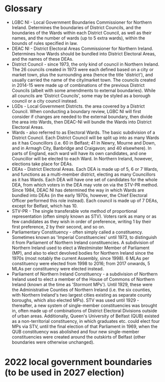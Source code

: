 # Glossary
* LGBC NI - Local Government Boundaries Commissioner for Northern Ireland. Determines the boundaries of District Councils, and the boundaries of the Wards within each District Council, as well as their names, and the number of wards (up to 5 extra wards), within the bounds of rules specified in law.
* DEAC NI - District Electoral Areas Commissioner for Northern Ireland. Determines how Wards should be bundled into District Electoral Areas, and the names of these DEAs.
* District Council - since 1973, the only kind of council in Northern Ireland. The 26 councils created in 1973 were each defined based on a city or market town, plus the surrounding area (hence the title 'district'), and usually carried the name of the city/market town. The councils created in 2014-15 were made up of combinations of the previous District Councils (albeit with some amendments to external boundaries). While all councils are 'District Councils', some may be styled as a borough council or a city council instead.
* LGDs - Local Government Districts. the area covered by a District Council. When conducting a boundary review, LGBC NI will first consider if changes are needed to the external boundary, then divide the area into Wards, then DEAC-NI will bundle the Wards into District Electoral Areas.
* Wards - also referred to as Electoral Wards. The basic subdivision of a District Council. Each District Council will be split up into as many Wards as it has Councillors (i.e. 60 in Belfast; 41 in Newry, Mourne and Down, and in Armagh City, Banbridge and Craigavon; and 40 elsewhere). In parts of England, each ward will have its own candidates, and one Councillor will be elected to each Ward. In Northern Ireland, however, elections take place for DEAs.
* DEAs - District Electoral Areas. Each DEA is made up of 5, 6 or 7 Wards, and functions as a multi-member district, electing as many Councillors as it has Wards. Each DEA will have one set of candidates for the whole DEA, from which voters in the DEA may vote on via the STV-PR method. Since 1984, DEAC NI has determined the way in which Wards are bundled into DEAs (in the early 1970s, however, the Chief Electoral Officer performed this role instead). Each council is made up of 7 DEAs, except for Belfast, which has 10.
* STV-PR - The single transferable vote method of proportional representation (often simply known as STV). Voters rank as many or as few candidates as they wish in order of preference, writing 1 by their first preference, 2 by their second, and so on.
* Parliamentary Constituency - often simply called a constituency. Sometimes known as 'Imperial Constituencies' until 1973, to distinguish it from Parliament of Northern Ireland constituencies. A subdivision of Northern Ireland used to elect a Westminster Member of Parliament (MP), and also to elect devolved bodies for Northern Ireland since the 1970s (most notably the current Assembly, since 1998). 6 MLAs per constituency were elected from 1998 to 2016; from 2017 onwards, 5 MLAs per constituency were elected instead.
* Parliament of Northern Ireland Constituency - a subdivision of Northern Ireland used to elect a member of the House of Commons of Northern Ireland (known at the time as 'Stormont MPs'). Until 1929, these were the Administrative Counties of Northern Ireland (i.e. the six counties, with Northern Ireland's two largest cities existing as separate county boroughs, which also elected MPs). STV was used until 1929 - thereafter, a new system of single-member constituencies was brought in, often made up of combinations of District Electoral Divisions outside of urban areas. Additionally, Queen's University of Belfast (QUB) existed as a non-territorial constituency, in which graduates etc. could elect four MPs via STV, until the final election of that Parliament in 1969, when the QUB constituency was abolished and four new single-member constituencies were created around the outskirts of Belfast (other boundaries were otherwise unchanged). 


# 2022 local government boundaries (to be used in 2027 election)
